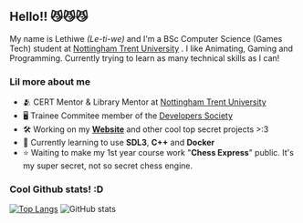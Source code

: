## Hello!! 😼😼😼 
My name is Lethiwe *(Le-ti-we)* and I'm a BSc Computer Science (Games Tech) student at [Nottingham Trent University](https://www.ntu.ac.uk/) . I like Animating, Gaming and Programming.
Currently trying to learn as many technical skills as I can!

### Lil more about me
- 🫂 CERT Mentor & Library Mentor at [Nottingham Trent University](https://www.ntu.ac.uk/)
- 🖥️ Trainee Commitee member of the [Developers Society](https://github.com/NTUDevSoc)
- 🛠️ Working on my **[Website](https://lethiwe-mwendwa.github.io)** and other cool top secret projects >:3
- 🔭 Currently learning to use **SDL3**, **C++** and **Docker**
- ⭐ Waiting to make my 1st year course work "**Chess Express**" public. It's my super secret, not so secret chess engine.

### Cool Github stats! :D
[![Top Langs](https://github-readme-stats.vercel.app/api/top-langs/?username=lethiwe-mwendwa&theme=dark)](https://github.com/anuraghazra/github-readme-stats)  ![GitHub stats](https://github-readme-stats.vercel.app/api?username=lethiwe-mwendwa&show_icons=true&theme=dark)
